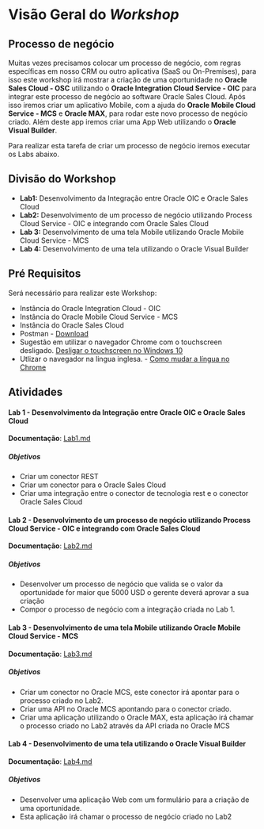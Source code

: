 # Visão Geral do *Workshop*
## Processo de negócio
Muitas vezes precisamos colocar um processo de negócio, com regras específicas em nosso CRM ou outro aplicativa (SaaS ou On-Premises), para isso este workshop irá mostrar a criação de uma oportunidade no **Oracle Sales Cloud - OSC** utilizando o **Oracle Integration Cloud Service - OIC** para integrar este processo de negócio ao software Oracle Sales Cloud. 
Após isso iremos criar um aplicativo Mobile, com a ajuda do **Oracle Mobile Cloud Service - MCS** e **Oracle MAX**, para rodar este novo processo de negócio criado. Além deste app iremos criar uma App Web utilizando o **Oracle Visual Builder**. 

Para realizar esta tarefa de criar um processo de negócio iremos executar os Labs abaixo.


## Divisão do Workshop
- **Lab1:** Desenvolvimento da Integração entre Oracle OIC e Oracle Sales Cloud
- **Lab2:** Desenvolvimento de um processo de negócio utilizando Process Cloud Service - OIC e integrando com Oracle Sales Cloud
- **Lab 3:** Desenvolvimento de uma tela Mobile utilizando Oracle Mobile Cloud Service - MCS
- **Lab 4:** Desenvolvimento de uma tela utilizando o Oracle Visual Builder

## Pré Requisitos
Será necessário para realizar este Workshop:
- Instância do Oracle Integration Cloud - OIC
- Instância do Oracle Mobile Cloud Service - MCS
- Instância do Oracle Sales Cloud
- Postman - [Download](https://www.getpostman.com/ "Download")
- Sugestão em utilizar o navegador Chrome com o touchscreen desligado.  [Desligar o touchscreen no Windows 10](https://support.microsoft.com/en-us/help/4028019/windows-enable-and-disable-your-touchscreen-in-windows-10 "Desligar o touchscreen no Windows 10")
- Utlizar o navegador na lingua inglesa.  - [Como mudar a língua no Chrome](https://support.google.com/chrome/answer/173424?co=GENIE.Platform%3DDesktop&hl=en "Como mudar a língua no Chrome")

## Atividades

#### Lab 1 - Desenvolvimento da Integração entre Oracle OIC e Oracle Sales Cloud
**Documentação**: [Lab1.md](https://github.com/matheus-neia/Oracle/blob/master/paas4saas/lab1.md)
##### Objetivos
- Criar um conector REST
- Criar um conector para o Oracle Sales Cloud
- Criar uma integração entre o conector de tecnologia rest e o conector Oracle Sales Cloud

#### Lab 2 - Desenvolvimento de um processo de negócio utilizando Process Cloud Service - OIC e integrando com Oracle Sales Cloud
**Documentação**: [Lab2.md](https://github.com/matheus-neia/Oracle/blob/master/paas4saas/lab2.md)
##### Objetivos
- Desenvolver um processo de negócio que valida se o valor da oportunidade for maior que 5000 USD o gerente deverá aprovar a sua criação 
- Compor o processo de negócio com a integração criada no Lab 1.

#### Lab 3 - Desenvolvimento de uma tela Mobile utilizando Oracle Mobile Cloud Service - MCS
**Documentação**: [Lab3.md](https://github.com/matheus-neia/Oracle/blob/master/paas4saas/lab3.md)
##### Objetivos
- Criar um conector no Oracle MCS, este conector irá apontar para o processo criado no Lab2. 
- Criar uma API no Oracle MCS apontando para o conector criado.
- Criar uma aplicação utilizando o Oracle MAX, esta aplicação irá chamar o processo criado no Lab2 através da API criada no Oracle MCS

#### Lab 4 - Desenvolvimento de uma tela utilizando o Oracle Visual Builder
**Documentação**: [Lab4.md](https://github.com/matheus-neia/Oracle/blob/master/paas4saas/lab4.md)
##### Objetivos
- Desenvolver uma aplicação Web com um formulário para a criação de uma oportunidade. 
- Esta aplicação irá chamar o processo de negócio criado no Lab2